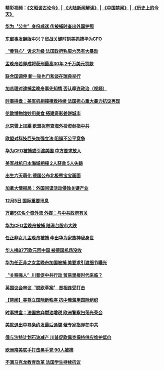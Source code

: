 #### 精彩视频：[《文昭谈古论今》](https://github.com/gfw-breaker/wenzhao/blob/master/README.md?t=12070631) | [《大陆新闻解读》](https://github.com/gfw-breaker/ntdtv-comedy/blob/master/README.md?t=12070631) | [《中国禁闻》](https://github.com/gfw-breaker/ntdtv-news/blob/master/README.md?t=12070631) | [《历史上的今天》](https://github.com/gfw-breaker/today-in-history/blob/master/README.md?t=12070631) 


#### [华为〝公主〞身份成迷 传被捕时查出外国护照](../pages/news202/a1402284.md?t=12070631) 


#### [东窗事发翻版中兴？贸战关键时刻美抓捕华为CFO](../pages/news202/a1402279.md?t=12070631) 

#### [〝黄背心〞诉求升级 法国政府称周六恐有大暴动](../pages/news202/a1402263.md?t=12070631) 

#### [孟晚舟若罪成将获刑最高30年 2千万美元罚款](../pages/news202/a1402261.md?t=12070631) 

#### [联合国调停 新一轮也门和谈在瑞典举行](../pages/news202/a1402260.md?t=12070631) 

#### [加总理对逮捕孟晚舟事先知情 否认牵连政治（视频）](../pages/news202/a1402282.md?t=12070631) 

#### [时事拼盘：美军机相撞搜救持续 法国担心重大暴力抗议再现](../pages/news202/a1402258.md?t=12070631) 

#### [伦敦博物馆妙用美食 搭建奇彩姜饼城市](../pages/news202/a1402248.md?t=12070631) 

#### [北京雪上加霜 欧盟拟审查海外投资剑指中共](../pages/news202/a1402247.md?t=12070631) 


#### [欧盟对科技巨头加强立法 阻遏不公平竞争](../pages/news202/a1402221.md?t=12070631) 

#### [华为CFO被捕或引渡美国 中方要求放人](../pages/news202/a1402220.md?t=12070631) 

#### [美军战机日本海域相撞 2人获救 5人失踪](../pages/news202/a1402219.md?t=12070631) 

#### [出生六天萌化 德国公布北极熊宝宝画面](../pages/news202/a1402218.md?t=12070631) 

#### [加拿大情报局：外国间谍活动侵蚀关键产业](../pages/news202/a1402216.md?t=12070631) 


#### [12月5日 国际重要讯息](../pages/news202/a1402206.md?t=12070631) 

#### [万豪5亿名个资外流 外媒：与中共政府有关](../pages/news202/a1402200.md?t=12070631) 

#### [华为CFO孟晚舟被捕 陆港台股市大跌](../pages/news202/a1402199.md?t=12070631) 

#### [任正非女儿孟晚舟被捕 牵出华为家族神秘身世](../pages/news202/a1402176.md?t=12070631) 


#### [华人携87万欧元回中国 被德国机场没收](../pages/news202/a1402143.md?t=12070631) 

#### [华为任正非之女孟晚舟加国被捕 美要求引渡细节曝光](../pages/news202/a1402133.md?t=12070631) 

#### [〝关税强人〞川普促中共行动 贸易里根时代来临？](../pages/news202/a1402131.md?t=12070631) 


#### [英国议会审议〝脱欧草案〞 首相连受打击](../pages/news202/a1402123.md?t=12070631) 

#### [【禁闻】美将立国际新秩序 抗中俄滥用国际组织](../pages/news202/a1402113.md?t=12070631) 

#### [时事拼盘：法国放弃燃油增税 欧洲警察扫荡光荣会](../pages/news202/a1402112.md?t=12070631) 

#### [美就退出中导条约发最后通牒 俄专家指罪在中共](../pages/news202/a1402108.md?t=12070631) 

#### [俄与沙特计划石油减产 川普促欧佩克保持供应维护低价](../pages/news202/a1402099.md?t=12070631) 


#### [欧洲南美联手打击黑手党  90人被捕](../pages/news202/a1402080.md?t=12070631) 

#### [不满马克龙教育改革 法国学生持续抗议](../pages/news202/a1402078.md?t=12070631) 


